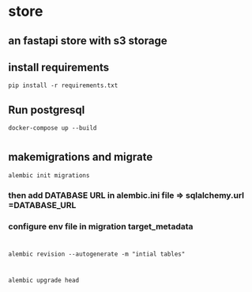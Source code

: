 # store
## an fastapi store with s3 storage

## install requirements
`
pip install -r requirements.txt
`
## Run postgresql
`
docker-compose up --build
`
#
## makemigrations and migrate

`alembic init migrations`
### then add DATABASE URL in **alembic.ini** file => **sqlalchemy.url =DATABASE_URL**

### configure env file in migration **target_metadata**
#
`alembic revision --autogenerate -m "intial tables"`
#
`alembic upgrade head`